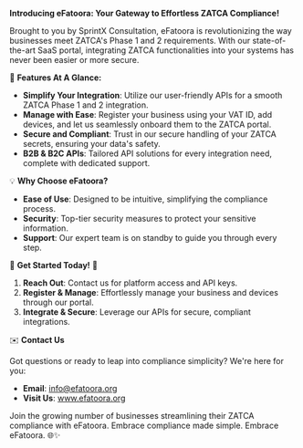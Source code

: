 **Introducing eFatoora: Your Gateway to Effortless ZATCA Compliance!**

Brought to you by SprintX Consultation, eFatoora is revolutionizing the way businesses meet ZATCA's Phase 1 and 2 requirements. With our state-of-the-art SaaS portal, integrating ZATCA functionalities into your systems has never been easier or more secure.

🔑 **Features At A Glance:**

- **Simplify Your Integration**: Utilize our user-friendly APIs for a smooth ZATCA Phase 1 and 2 integration.
- **Manage with Ease**: Register your business using your VAT ID, add devices, and let us seamlessly onboard them to the ZATCA portal.
- **Secure and Compliant**: Trust in our secure handling of your ZATCA secrets, ensuring your data's safety.
- **B2B & B2C APIs**: Tailored API solutions for every integration need, complete with dedicated support.

💡 **Why Choose eFatoora?**

- **Ease of Use**: Designed to be intuitive, simplifying the compliance process.
- **Security**: Top-tier security measures to protect your sensitive information.
- **Support**: Our expert team is on standby to guide you through every step.

🌟 **Get Started Today!** 🌟

1. **Reach Out**: Contact us for platform access and API keys.
2. **Register & Manage**: Effortlessly manage your business and devices through our portal.
3. **Integrate & Secure**: Leverage our APIs for secure, compliant integrations.

✉️ **Contact Us**

Got questions or ready to leap into compliance simplicity? We're here for you:

- **Email**: info@efatoora.org
- **Visit Us**: www.efatoora.org

Join the growing number of businesses streamlining their ZATCA compliance with eFatoora. Embrace compliance made simple. Embrace eFatoora. 🌐✨
